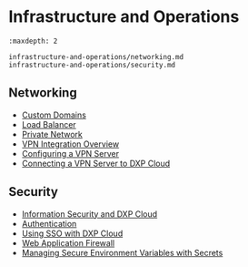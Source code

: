 # Infrastructure and Operations

```{toctree}
:maxdepth: 2

infrastructure-and-operations/networking.md
infrastructure-and-operations/security.md
```

## Networking

- [Custom Domains](./infrastructure-and-operations/networking/custom-domains.md)
- [Load Balancer](./infrastructure-and-operations/networking/load-balancer.md)
- [Private Network](./infrastructure-and-operations/networking/private-network.md)
- [VPN Integration Overview](./infrastructure-and-operations/networking/vpn-integration-overview.md)
- [Configuring a VPN Server](./infrastructure-and-operations/networking/configuring-a-vpn-server.md)
- [Connecting a VPN Server to DXP Cloud](./infrastructure-and-operations/networking/connecting-a-vpn-server-to-dxp-cloud.md)

## Security

- [Information Security and DXP Cloud](./infrastructure-and-operations/security/information-security-and-dxp-cloud.md)
- [Authentication](./infrastructure-and-operations/security/authentication.md)
- [Using SSO with DXP Cloud](./infrastructure-and-operations/security/using-sso-with-dxp-cloud.md)
- [Web Application Firewall](./infrastructure-and-operations/security/web-application-firewall.md)
- [Managing Secure Environment Variables with Secrets](./infrastructure-and-operations/security/managing-secure-environment-variables-with-secrets.md)
